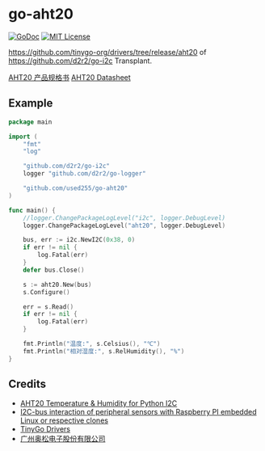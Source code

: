 # go-aht20

[![GoDoc](https://pkg.go.dev/badge/github.com/used255/go-aht20)](https://pkg.go.dev/github.com/used255/go-aht20)
[![MIT License](https://img.shields.io/badge/License-MIT-green)](./LICENSE)

https://github.com/tinygo-org/drivers/tree/release/aht20 of https://github.com/d2r2/go-i2c Transplant.

[AHT20 产品规格书](http://www.aosong.com/userfiles/files/media/AHT20%E4%BA%A7%E5%93%81%E8%A7%84%E6%A0%BC%E4%B9%A6(%E4%B8%AD%E6%96%87%E7%89%88)%20B1.pdf)
[AHT20 Datasheet](http://www.aosong.com/userfiles/files/media/AHT20%20%E8%8B%B1%E6%96%87%E7%89%88%E8%AF%B4%E6%98%8E%E4%B9%A6%20A0%2020201222.pdf)

## Example

```go
package main

import (
	"fmt"
	"log"

	"github.com/d2r2/go-i2c"
	logger "github.com/d2r2/go-logger"

	"github.com/used255/go-aht20"
)

func main() {
	//logger.ChangePackageLogLevel("i2c", logger.DebugLevel)
	logger.ChangePackageLogLevel("aht20", logger.DebugLevel)

	bus, err := i2c.NewI2C(0x38, 0)
	if err != nil {
		log.Fatal(err)
	}
	defer bus.Close()

	s := aht20.New(bus)
	s.Configure()

	err = s.Read()
	if err != nil {
		log.Fatal(err)
	}

	fmt.Println("温度:", s.Celsius(), "℃")
	fmt.Println("相对湿度:", s.RelHumidity(), "%")
}
```

## Credits
- [AHT20 Temperature & Humidity for Python I2C](https://github.com/Chouffy/python_sensor_aht20)
- [I2C-bus interaction of peripheral sensors with Raspberry PI embedded Linux or respective clones](https://github.com/d2r2/go-i2c)
- [TinyGo Drivers](https://github.com/tinygo-org/drivers)
- [广州奥松电子股份有限公司](https://www.aosong.com/)
